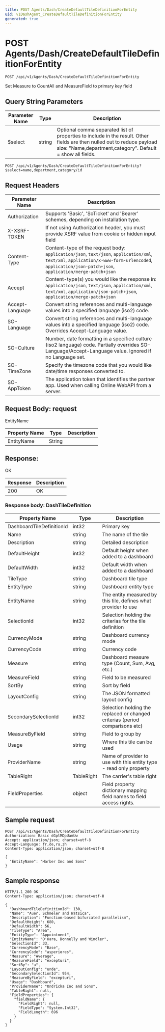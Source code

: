 ```yaml
---
title: POST Agents/Dash/CreateDefaultTileDefinitionForEntity
uid: v1DashAgent_CreateDefaultTileDefinitionForEntity
generated: true
---
```


# POST Agents/Dash/CreateDefaultTileDefinitionForEntity

```http
POST /api/v1/Agents/Dash/CreateDefaultTileDefinitionForEntity
```

Set Measure to CountAll and MeasureField to primary key field







## Query String Parameters

| Parameter Name | Type |  Description |
|----------------|------|--------------|
| $select | string |  Optional comma separated list of properties to include in the result. Other fields are then nulled out to reduce payload size: "Name,department,category". Default = show all fields. |

```http
POST /api/v1/Agents/Dash/CreateDefaultTileDefinitionForEntity?$select=name,department,category/id
```


## Request Headers

| Parameter Name | Description |
|----------------|-------------|
| Authorization  | Supports 'Basic', 'SoTicket' and 'Bearer' schemes, depending on installation type. |
| X-XSRF-TOKEN   | If not using Authorization header, you must provide XSRF value from cookie or hidden input field |
| Content-Type | Content-type of the request body: `application/json`, `text/json`, `application/xml`, `text/xml`, `application/x-www-form-urlencoded`, `application/json-patch+json`, `application/merge-patch+json` |
| Accept         | Content-type(s) you would like the response in: `application/json`, `text/json`, `application/xml`, `text/xml`, `application/json-patch+json`, `application/merge-patch+json` |
| Accept-Language | Convert string references and multi-language values into a specified language (iso2) code. |
| SO-Language | Convert string references and multi-language values into a specified language (iso2) code. Overrides Accept-Language value. |
| SO-Culture | Number, date formatting in a specified culture (iso2 language) code. Partially overrides SO-Language/Accept-Language value. Ignored if no Language set. |
| SO-TimeZone | Specify the timezone code that you would like date/time responses converted to. |
| SO-AppToken | The application token that identifies the partner app. Used when calling Online WebAPI from a server. |

## Request Body: request 

EntityName 

| Property Name | Type |  Description |
|----------------|------|--------------|
| EntityName | String |  |

## Response:

OK

| Response | Description |
|----------------|-------------|
| 200 | OK |

### Response body: DashTileDefinition

| Property Name | Type |  Description |
|----------------|------|--------------|
| DashboardTileDefinitionId | int32 | Primary key |
| Name | string | The name of the tile |
| Description | string | Detailed description |
| DefaultHeight | int32 | Default height when added to a dashboard |
| DefaultWidth | int32 | Default width when added to a dashboard |
| TileType | string | Dashboard tile type |
| EntityType | string | Dashboard entity type |
| EntityName | string | The entity measured by this tile, defines what provider to use |
| SelectionId | int32 | Selection holding the criterias for the tile definition |
| CurrencyMode | string | Dashboard currency mode |
| CurrencyCode | string | Currency code |
| Measure | string | Dashboard measure type (Count, Sum, Avg, etc.) |
| MeasureField | string | Field to be measured |
| SortBy | string | Sort by field |
| LayoutConfig | string | The JSON formatted layout config |
| SecondarySelectionId | int32 | Selection holding the replaced or changed criterias (period comparisons etc) |
| MeasureByField | string | Field to group by |
| Usage | string | Where this tile can be used |
| ProviderName | string | Name of provider to use with this entity type - read only property |
| TableRight | TableRight | The carrier's table right |
| FieldProperties | object | Field property dictionary mapping field names to field access rights. |

## Sample request

```http!
POST /api/v1/Agents/Dash/CreateDefaultTileDefinitionForEntity
Authorization: Basic dGplMDpUamUw
Accept: application/json; charset=utf-8
Accept-Language: fr,de,ru,zh
Content-Type: application/json; charset=utf-8

{
  "EntityName": "Harber Inc and Sons"
}
```

## Sample response

```http_
HTTP/1.1 200 OK
Content-Type: application/json; charset=utf-8

{
  "DashboardTileDefinitionId": 130,
  "Name": "Auer, Schmeler and Watsica",
  "Description": "Function-based bifurcated parallelism",
  "DefaultHeight": 680,
  "DefaultWidth": 56,
  "TileType": "Area",
  "EntityType": "Appointment",
  "EntityName": "O'Hara, Donnelly and Windler",
  "SelectionId": 33,
  "CurrencyMode": "Base",
  "CurrencyCode": "asperiores",
  "Measure": "Average",
  "MeasureField": "excepturi",
  "SortBy": "a",
  "LayoutConfig": "unde",
  "SecondarySelectionId": 954,
  "MeasureByField": "excepturi",
  "Usage": "Dashboard",
  "ProviderName": "Ondricka Inc and Sons",
  "TableRight": null,
  "FieldProperties": {
    "fieldName": {
      "FieldRight": null,
      "FieldType": "System.Int32",
      "FieldLength": 696
    }
  }
}
```